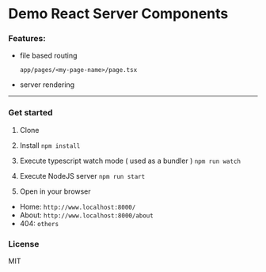 # Demo React Server Components

### Features:

- file based routing

  `app/pages/<my-page-name>/page.tsx`

- server rendering

---

### Get started

1. Clone

2. Install
   `npm install`

3. Execute typescript watch mode ( used as a bundler )
   `npm run watch`

4. Execute NodeJS server
   `npm run start`

5. Open in your browser

- Home: `http://www.localhost:8000/`
- About: `http://www.localhost:8000/about`
- 404: `others`

### License

MIT
